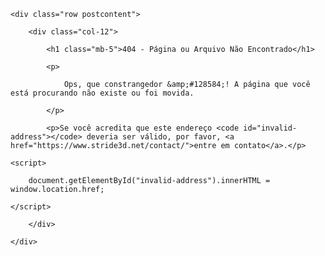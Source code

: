 <div class="container-xxl">
    <div class="row postcontent">
        <div class="col-12">
            <h1 class="mb-5">404 - Página ou Arquivo Não Encontrado</h1>
            <p>
                Ops, que constrangedor &amp;#128584;! A página que você está procurando não existe ou foi movida.
            </p>
            <p>Se você acredita que este endereço <code id="invalid-address"></code> deveria ser válido, por favor, <a href="https://www.stride3d.net/contact/">entre em contato</a>.</p>
    <script>
        document.getElementById("invalid-address").innerHTML = window.location.href;
    </script>
        </div>
    </div>
</div>
